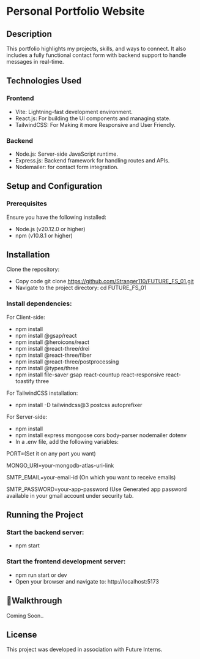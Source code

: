 # Personal Portfolio Website

## Description
This portfolio highlights my projects, skills, and ways to connect. It also includes a fully functional contact form with backend support to handle messages in real-time.

## Technologies Used
### Frontend
- Vite: Lightning-fast development environment.
- React.js: For building the UI components and managing state.
- TailwindCSS: For Making it more Responsive and User Friendly.
### Backend
- Node.js: Server-side JavaScript runtime.
- Express.js: Backend framework for handling routes and APIs.
- Nodemailer: for contact form integration.
## Setup and Configuration
### Prerequisites
Ensure you have the following installed:

- Node.js (v20.12.0 or higher)
- npm (v10.8.1 or higher)
## Installation
Clone the repository:
- Copy code git clone https://github.com/Stranger110/FUTURE_FS_01.git
- Navigate to the project directory: cd FUTURE_FS_01
### Install dependencies:

For Client-side:
- npm install
- npm install @gsap/react
- npm install @heroicons/react
- npm install @react-three/drei
- npm install @react-three/fiber
- npm install @react-three/postprocessing
- npm install @types/three
- npm install file-saver gsap react-countup react-responsive react-toastify three

For TailwindCSS installation:
- npm install -D tailwindcss@3 postcss autoprefixer

For Server-side:
- npm install
- npm install express mongoose cors body-parser nodemailer dotenv
- In a .env file, add the following variables:

PORT=(Set it on any port you want)

MONGO_URI=your-mongodb-atlas-uri-link

SMTP_EMAIL=your-email-id (On which you want to receive emails)

SMTP_PASSWORD=your-app-password (Use Generated app password available in your gmail account under security tab.

## Running the Project
### Start the backend server:
- npm start
### Start the frontend development server:
- npm run start or dev
- Open your browser and navigate to:
 http://localhost:5173

## 🧪Walkthrough
Coming Soon..

## License
This project was developed in association with Future Interns.
